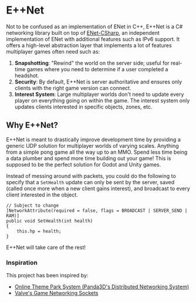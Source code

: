 # E++Net
Not to be confused as an implementation of ENet in C++, E++Net is a C# networking library built on top
of [ENet-CSharp](https://github.com/nxrighthere/ENet-CSharp/), an independent implementation of ENet with additional features
such as IPv6 support. It offers a high-level abstraction layer that implements a lot of features multiplayer games often
need such as:
1. **Snapshotting**: "Rewind" the world on the server side; useful for real-time games where you need to determine if a user completed a headshot.
2. **Security**: By default, E++Net is server authoritative and ensures only clients with the right game version can connect.
3. **Interest System**: Large multiplayer worlds don't need to update every player on everything going on within the game. The interest system only updates clients interested in specific objects, zones, etc.

## Why E++Net?
E++Net is meant to drastically improve development time by providing a generic UDP solution for multiplayer worlds of varying
scales. Anything from a simple pong game all the way up to an MMO. Spend less time being a data plumber and spend more time
building out your game! This is supposed to be the perfect solution for Godot and Unity games.

Instead of messing around with packets, you could do the following to specify that a `SetHealth` update can only be sent by
the server, saved (called once more when a new client gains interest), and broadcast to every client interested in the object.
```
// Subject to change
[NetworkAttribute(required = false, flags = BROADCAST | SERVER_SEND | RAM)]
public void SetHealth(int health)
{
    this.hp = health;
}
```
E++Net will take care of the rest!

### Inspiration
This project has been inspired by:
- [Online Theme Park System (Panda3D's Distributed Networking System)](https://docs.panda3d.org/1.10/python/programming/networking/distributed/index)
- [Valve's Game Networking Sockets](https://github.com/ValveSoftware/GameNetworkingSockets)

